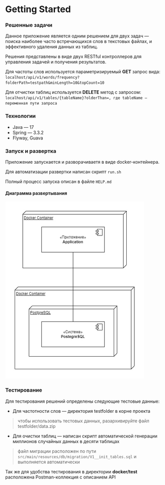 # Getting Started

### Решенные задачи
Данное приложение является одним решением для двух задач — поиска наиболее часто встречающихся 
слов в текстовых файлах, и эффективного удаления данных из таблиц.

Решения представлены в виде двух RESTful контроллеров для управления задачей и получения результатов.  

Для частоты слов используется параметризируемый **GET** запрос вида: `localhost/api/v1/words/frequency?folderPath=testpath&minLength=10&topCount=10`

Для отчистки таблиц используется **DELETE** метод с запросом: `localhost/api/v1/tables/{tableName}?olderThan=, где tableName — переменная пути запроса`


### Технологии

* Java — 17
* Spring — 3.3.2
* Flyway, Guava


### Запуск и развертка
Приложение запускается и разворачиваетя в виде docker-контейнера.

Для автоматизации развертки написан скрипт `run.sh `

Полный процесс запуска описан в файле `HELP.md`

#### Диаграмма развертывания
![img.png](deploy-diagram.png)


### Тестирование
Для тестирования решений определены следующие тестовые данные: 
* Для частотности слов — директория testfolder в корне проекта
 > чтобы использовать тестовых данных, разархивируйте файл testfolder/data.zip
* Для очистки таблиц — написан скрипт автоматической генерации миллионов случайных данных в десяти таблицах
 > файл миграции расположен по пути  `src/main/resources/db/migration/V1__init_tables.sql` и выполняется автоматически

Так же для удобства тестирования в директории **docker/test** расположена Postman-коллекция с описанием API
